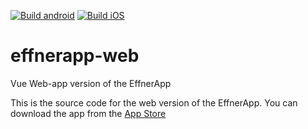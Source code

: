 [![Build android](https://github.com/EffnerApp/effnerapp-web/actions/workflows/android.yml/badge.svg)](https://github.com/EffnerApp/effnerapp-web/actions/workflows/android.yml) [![Build iOS](https://github.com/EffnerApp/effnerapp-web/actions/workflows/ios.yml/badge.svg)](https://github.com/EffnerApp/effnerapp-web/actions/workflows/ios.yml)
# effnerapp-web
Vue Web-app version of the EffnerApp

This is the source code for the web version of the EffnerApp.
You can download the app from the [App Store](https://go.effner.app/ios)
